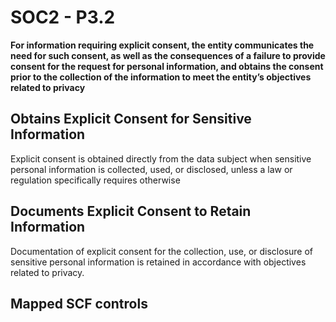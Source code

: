 # SOC2 - P3.2
**For information requiring explicit consent, the entity communicates the need for such consent, as well as the consequences of a failure to provide consent for the request for personal information, and obtains the consent prior to the collection of the information to meet the entity’s objectives related to privacy**
## Obtains Explicit Consent for Sensitive Information
Explicit consent is obtained directly from the data subject when sensitive personal information is collected, used, or disclosed, unless a law or regulation specifically requires otherwise
## Documents Explicit Consent to Retain Information
Documentation of explicit consent for the collection, use, or disclosure of sensitive personal information is retained in accordance with objectives related to privacy.
## Mapped SCF controls